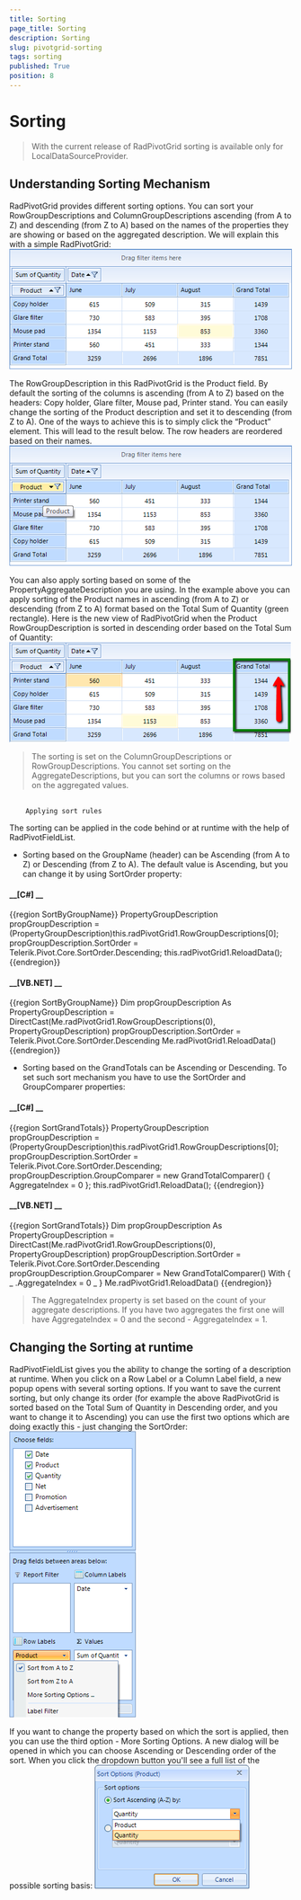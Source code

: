 ```yaml
---
title: Sorting
page_title: Sorting
description: Sorting
slug: pivotgrid-sorting
tags: sorting
published: True
position: 8
---
```


# Sorting



>With the current release of RadPivotGrid sorting is available only for LocalDataSourceProvider.

## Understanding Sorting Mechanism

RadPivotGrid provides different sorting options. You can sort your RowGroupDescriptions and ColumnGroupDescriptions ascending (from A to Z) and descending (from Z to A) based on the names of the properties they are showing or based on the aggregated description. We will explain this with a simple RadPivotGrid: 
        ![pivotgrid-sorting 001](images/pivotgrid-sorting001.png)

The RowGroupDescription in this RadPivotGrid is the Product field. By default the sorting of the columns is ascending (from A to Z) based on the headers: Copy holder, Glare filter, Mouse pad, Printer stand. You can easily change the sorting of the Product description and set it to descending (from Z to A). One of the ways to achieve this is to simply click the “Product” element. This will lead to the result below. The row headers are reordered based on their names.
        ![pivotgrid-sorting 002](images/pivotgrid-sorting002.png)

You can also apply sorting based on some of the PropertyAggregateDescription you are using. In the example above you can apply sorting of the Product names in ascending (from A to Z) or descending (from Z to A) format based on the Total Sum of Quantity (green rectangle). Here is the new view of RadPivotGrid when the Product RowGroupDescription is sorted in descending order based on the Total Sum of Quantity:
        ![pivotgrid-sorting 003](images/pivotgrid-sorting003.png)

>The sorting is set on the ColumnGroupDescriptions or RowGroupDescriptions. You cannot set sorting on the AggregateDescriptions, but you can sort the columns or rows based on the aggregated values.
          

## 
        Applying sort rules
      

The sorting can be applied in the code behind or at runtime with the help of RadPivotFieldList.
        

* Sorting based on the GroupName (header) can be Ascending (from A to Z) or Descending (from Z to A). The default value is Ascending, but you can change it by using SortOrder property:
            

#### __[C#] __

{{region SortByGroupName}}
	            PropertyGroupDescription propGroupDescription = (PropertyGroupDescription)this.radPivotGrid1.RowGroupDescriptions[0];
	            propGroupDescription.SortOrder = Telerik.Pivot.Core.SortOrder.Descending;
	            this.radPivotGrid1.ReloadData();
	{{endregion}}



#### __[VB.NET] __

{{region SortByGroupName}}
	        Dim propGroupDescription As PropertyGroupDescription = DirectCast(Me.radPivotGrid1.RowGroupDescriptions(0), PropertyGroupDescription)
	        propGroupDescription.SortOrder = Telerik.Pivot.Core.SortOrder.Descending
	        Me.radPivotGrid1.ReloadData()
	{{endregion}}



* Sorting based on the GrandTotals can be Ascending or Descending. To set such sort mechanism you have to use the SortOrder and GroupComparer properties:
            

#### __[C#] __

{{region SortGrandTotals}}
	            PropertyGroupDescription propGroupDescription = (PropertyGroupDescription)this.radPivotGrid1.RowGroupDescriptions[0];
	            propGroupDescription.SortOrder = Telerik.Pivot.Core.SortOrder.Descending;
	            propGroupDescription.GroupComparer = new GrandTotalComparer() { AggregateIndex = 0 };
	            this.radPivotGrid1.ReloadData();
	{{endregion}}



#### __[VB.NET] __

{{region SortGrandTotals}}
	        Dim propGroupDescription As PropertyGroupDescription = DirectCast(Me.radPivotGrid1.RowGroupDescriptions(0), PropertyGroupDescription)
	        propGroupDescription.SortOrder = Telerik.Pivot.Core.SortOrder.Descending
	        propGroupDescription.GroupComparer = New GrandTotalComparer() With { _
	         .AggregateIndex = 0 _
	        }
	        Me.radPivotGrid1.ReloadData()
	{{endregion}}



>The AggregateIndex property is set based on the count of your aggregate descriptions. If you have two aggregates the first one will have AggregateIndex = 0 and the second - AggregateIndex = 1.
          

## Changing the Sorting at runtime

RadPivotFieldList gives you the ability to change the sorting of a description at runtime. When you click on a Row Label or a Column Label field, a new popup opens with several sorting options. If you want to save the current sorting, but only change its order (for example the above RadPivotGrid is sorted based on the Total Sum of Quantity in Descending order, and you want to change it to Ascending) you can use the first two options which are doing exactly this - just changing the SortOrder:
        ![pivotgrid-sorting 004](images/pivotgrid-sorting004.png)

If you want to change the property based on which the sort is applied, then you can use the third option - More Sorting Options. A new dialog will be opened in which you can choose Ascending or Descending order of the sort. When you click the dropdown button you'll see a full list of the possible sorting basis:
        ![pivotgrid-sorting 005](images/pivotgrid-sorting005.png)
